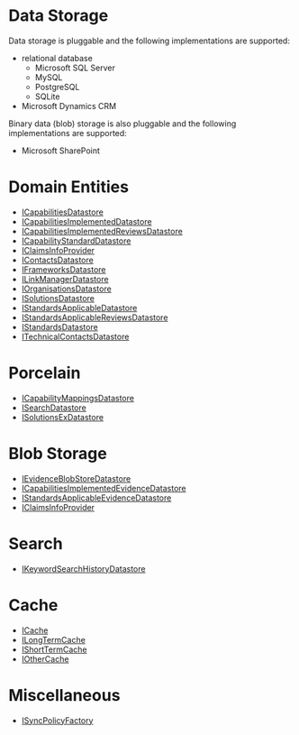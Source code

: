 # Data Storage
Data storage is pluggable and the following implementations are supported:
* relational database
  * Microsoft SQL Server
  * MySQL
  * PostgreSQL
  * SQLite
* Microsoft Dynamics CRM

Binary data (blob) storage is also pluggable and the following implementations are supported:
* Microsoft SharePoint

# Domain Entities
  - [ICapabilitiesDatastore](NHSD.GPITF.BuyingCatalog.Interfaces.ICapabilitiesDatastore.yml)
  - [ICapabilitiesImplementedDatastore](NHSD.GPITF.BuyingCatalog.Interfaces.ICapabilitiesImplementedDatastore.yml)
  - [ICapabilitiesImplementedReviewsDatastore](NHSD.GPITF.BuyingCatalog.Interfaces.ICapabilitiesImplementedReviewsDatastore.yml)
  - [ICapabilityStandardDatastore](NHSD.GPITF.BuyingCatalog.Interfaces.ICapabilityStandardDatastore.yml)
  - [IClaimsInfoProvider](NHSD.GPITF.BuyingCatalog.Interfaces.IClaimsInfoProvider.yml)
  - [IContactsDatastore](NHSD.GPITF.BuyingCatalog.Interfaces.IContactsDatastore.yml)
  - [IFrameworksDatastore](NHSD.GPITF.BuyingCatalog.Interfaces.IFrameworksDatastore.yml)
  - [ILinkManagerDatastore](NHSD.GPITF.BuyingCatalog.Interfaces.ILinkManagerDatastore.yml)
  - [IOrganisationsDatastore](NHSD.GPITF.BuyingCatalog.Interfaces.IOrganisationsDatastore.yml)
  - [ISolutionsDatastore](NHSD.GPITF.BuyingCatalog.Interfaces.ISolutionsDatastore.yml)
  - [IStandardsApplicableDatastore](NHSD.GPITF.BuyingCatalog.Interfaces.IStandardsApplicableDatastore.yml)
  - [IStandardsApplicableReviewsDatastore](NHSD.GPITF.BuyingCatalog.Interfaces.IStandardsApplicableReviewsDatastore.yml)
  - [IStandardsDatastore](NHSD.GPITF.BuyingCatalog.Interfaces.IStandardsDatastore.yml)
  - [ITechnicalContactsDatastore](NHSD.GPITF.BuyingCatalog.Interfaces.ITechnicalContactsDatastore.yml)

# Porcelain
  - [ICapabilityMappingsDatastore](NHSD.GPITF.BuyingCatalog.Interfaces.Porcelain.ICapabilityMappingsDatastore.yml)
  - [ISearchDatastore](NHSD.GPITF.BuyingCatalog.Interfaces.Porcelain.ISearchDatastore.yml)
  - [ISolutionsExDatastore](NHSD.GPITF.BuyingCatalog.Interfaces.Porcelain.ISolutionsExDatastore.yml)

# Blob Storage
  - [IEvidenceBlobStoreDatastore](NHSD.GPITF.BuyingCatalog.Interfaces.IEvidenceBlobStoreDatastore.yml)
  - [ICapabilitiesImplementedEvidenceDatastore](NHSD.GPITF.BuyingCatalog.Interfaces.ICapabilitiesImplementedEvidenceDatastore.yml)
  - [IStandardsApplicableEvidenceDatastore](NHSD.GPITF.BuyingCatalog.Interfaces.IStandardsApplicableEvidenceDatastore.yml)
  - [IClaimsInfoProvider](NHSD.GPITF.BuyingCatalog.Interfaces.IClaimsInfoProvider.yml)

# Search
  - [IKeywordSearchHistoryDatastore](NHSD.GPITF.BuyingCatalog.Interfaces.IKeywordSearchHistoryDatastore.yml)

# Cache
  - [ICache](NHSD.GPITF.BuyingCatalog.Interfaces.ICache.yml)
  - [ILongTermCache](NHSD.GPITF.BuyingCatalog.Interfaces.ILongTermCache.yml)
  - [IShortTermCache](NHSD.GPITF.BuyingCatalog.Interfaces.IShortTermCache.yml)
  - [IOtherCache](NHSD.GPITF.BuyingCatalog.Interfaces.IOtherCache.yml)

# Miscellaneous
  - [ISyncPolicyFactory](NHSD.GPITF.BuyingCatalog.Interfaces.ISyncPolicyFactory.yml)

